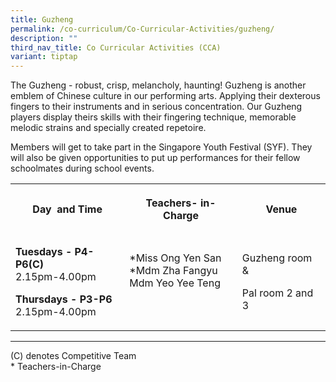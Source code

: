 ```yaml
---
title: Guzheng
permalink: /co-curriculum/Co-Curricular-Activities/guzheng/
description: ""
third_nav_title: Co Curricular Activities (CCA)
variant: tiptap
---
```

<p>The Guzheng - robust, crisp, melancholy, haunting! Guzheng is another
emblem of Chinese culture in our performing arts. Applying their dexterous
fingers to their instruments and in serious concentration. Our Guzheng
players display theirs skills with their fingering technique, memorable
melodic strains and specially created repetoire.</p>
<p>Members will get to take part in the Singapore Youth Festival (SYF). They
will also be given opportunities to put up performances for their fellow
schoolmates during school events.</p>
<table style="minWidth: 75px">
<colgroup>
<col>
<col>
<col>
</colgroup>
<tbody>
<tr>
<th rowspan="1" colspan="1">
<p>Day&nbsp; and Time</p>
</th>
<th rowspan="1" colspan="1">
<p>Teachers- in-Charge</p>
</th>
<th rowspan="1" colspan="1">
<p>Venue</p>
</th>
</tr>
<tr>
<td rowspan="1" colspan="1">
<p><strong>Tuesdays - P4-P6(C)</strong>
<br>2.15pm-4.00pm</p>
<p><strong>Thursdays - P3-P6</strong>
<br>2.15pm-4.00pm</p>
</td>
<td rowspan="1" colspan="1">
<p>*Miss Ong Yen San
<br>*Mdm Zha Fangyu
<br>Mdm Yeo Yee Teng</p>
<p></p>
<p>
<br>
</p>
</td>
<td rowspan="1" colspan="1">
<p>Guzheng room &amp;</p>
<p>Pal room 2 and 3</p>
</td>
</tr>
</tbody>
</table>
<hr>
<p>(C) denotes Competitive Team
<br>* Teachers-in-Charge</p>
<p>
<br>
<br>
</p>